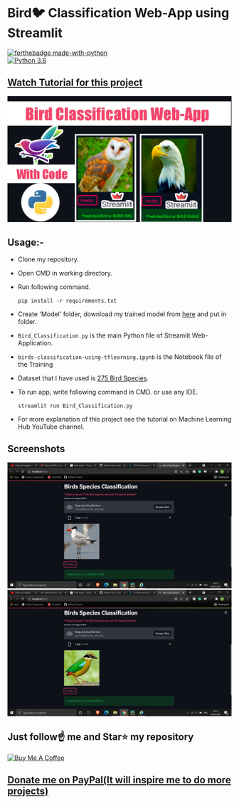# Bird🐦 Classification Web-App using Streamlit

[![forthebadge made-with-python](http://ForTheBadge.com/images/badges/made-with-python.svg)](https://www.python.org/)                 
[![Python 3.6](https://img.shields.io/badge/python-3.6-blue.svg)](https://www.python.org/downloads/release/python-360/)   

## [Watch Tutorial for this project](https://youtu.be/Ar6pCDWt2qs)
<img src="https://github.com/Spidy20/Bird_Species_Classification_Streamlit/blob/master/thumb.jpg">

## Usage:-

- Clone my repository.
- Open CMD in working directory.
- Run following command.

  ```
  pip install -r requirements.txt
  ```
- Create 'Model' folder, download my trained model from [here](https://drive.google.com/file/d/12ErkgM0M25BUfuV268KWq7i8ovLZ8SGC/view?usp=sharing) and put in folder.
- `Bird_Classification.py` is the main Python file of Streamlit Web-Application. 
- `birds-classification-using-tflearning.ipynb` is the Notebook file of the Training
- Dataset that I have used is [275 Bird Species](https://www.kaggle.com/gpiosenka/100-bird-species).
- To run app, write following command in CMD. or use any IDE.

  ```
  streamlit run Bird_Classification.py
  ```

- For more explanation of this project see the tutorial on Machine Learning Hub YouTube channel.

## Screenshots

<img src="https://github.com/Spidy20/Bird_Species_Classification_Streamlit/blob/master/sc1.png">
<img src="https://github.com/Spidy20/Bird_Species_Classification_Streamlit/blob/master/sc2.png">


## Just follow☝️ me and Star⭐ my repository 

<a href="https://www.buymeacoffee.com/spidy20" target="_blank"><img src="https://cdn.buymeacoffee.com/buttons/v2/default-red.png" alt="Buy Me A Coffee" width="150" ></a>
## [Donate me on PayPal(It will inspire me to do more projects)](https://www.paypal.me/spidy1820)
